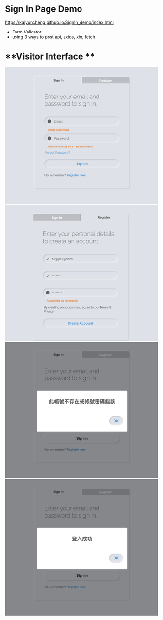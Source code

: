 # Sign In Page Demo

https://kaiyuncheng.github.io/SignIn_demo/index.html

+ Form Validator
+ using 3 ways to post api, axios, xhr, fetch

# **Visitor Interface **
![](img/login1.png)
![](img/login2.png)
![](img/login3.png)
![](img/login4.png)
